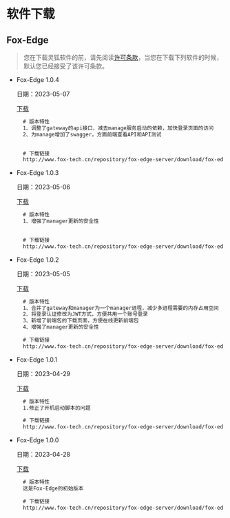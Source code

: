 # 软件下载

## Fox-Edge
>您在下载灵狐软件的前，请先阅读[许可条款](license.md)，当您在下载下列软件的时候，默认您已经接受了该许可条款。

- Fox-Edge 1.0.4

   日期：2023-05-07
   
   [下载](http://www.fox-tech.cn/repository/fox-edge-server/download/fox-edge-1.0.4.tar.gz)

  ```md
	# 版本特性
	1、调整了gateway的api接口，减去manage服务启动的依赖，加快登录页面的访问
	2、为manage增加了swagger，方面前端查看API和API测试

	
	# 下载链接
	http://www.fox-tech.cn/repository/fox-edge-server/download/fox-edge-1.0.4.tar.gz
  ```
  
  
- Fox-Edge 1.0.3

   日期：2023-05-06
   
   [下载](http://www.fox-tech.cn/repository/fox-edge-server/download/fox-edge-1.0.3.tar.gz)

  ```md
	# 版本特性
	1、增强了manager更新的安全性

	
	# 下载链接
	http://www.fox-tech.cn/repository/fox-edge-server/download/fox-edge-1.0.3.tar.gz
  ```
  
- Fox-Edge 1.0.2

   日期：2023-05-05 
   
   [下载](http://www.fox-tech.cn/repository/fox-edge-server/download/fox-edge-1.0.2.tar.gz)

  ```md
	# 版本特性
	1、合并了gateway和manager为一个manager进程，减少多进程需要的内存占用空间
	2、将登录认证修改为JWT方式，方便共用一个账号登录
	3、新增了前端包的下载页面，方便在线更新前端包
	4、增强了manager更新的安全性
	
	# 下载链接
	http://www.fox-tech.cn/repository/fox-edge-server/download/fox-edge-1.0.2.tar.gz
  ```

- Fox-Edge 1.0.1

   日期：2023-04-29 
   
   [下载](http://www.fox-tech.cn/repository/fox-edge-server/download/fox-edge-1.0.1.tar.gz)

  ```md
	# 版本特性
	1.修正了开机启动脚本的问题
	
	# 下载链接
	http://www.fox-tech.cn/repository/fox-edge-server/download/fox-edge-1.0.1.tar.gz
  ```
	
- Fox-Edge 1.0.0

   日期：2023-04-28 
   
   [下载](http://www.fox-tech.cn/repository/fox-edge-server/download/fox-edge-1.0.0.tar.gz)

  ```md
	# 版本特性
	这是Fox-Edge的初始版本
	
	# 下载链接
	http://www.fox-tech.cn/repository/fox-edge-server/download/fox-edge-1.0.0.tar.gz
	
  ```

